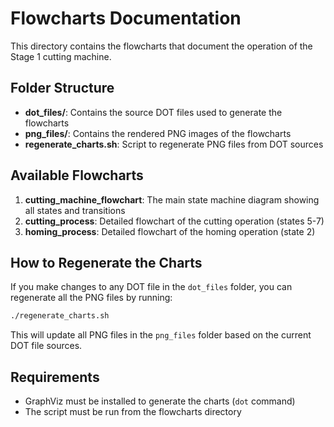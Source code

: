 # Flowcharts Documentation

This directory contains the flowcharts that document the operation of the Stage 1 cutting machine.

## Folder Structure

- **dot_files/**: Contains the source DOT files used to generate the flowcharts
- **png_files/**: Contains the rendered PNG images of the flowcharts
- **regenerate_charts.sh**: Script to regenerate PNG files from DOT sources

## Available Flowcharts

1. **cutting_machine_flowchart**: The main state machine diagram showing all states and transitions
2. **cutting_process**: Detailed flowchart of the cutting operation (states 5-7)
3. **homing_process**: Detailed flowchart of the homing operation (state 2)

## How to Regenerate the Charts

If you make changes to any DOT file in the `dot_files` folder, you can regenerate all the PNG files by running:

```bash
./regenerate_charts.sh
```

This will update all PNG files in the `png_files` folder based on the current DOT file sources.

## Requirements

- GraphViz must be installed to generate the charts (`dot` command)
- The script must be run from the flowcharts directory 